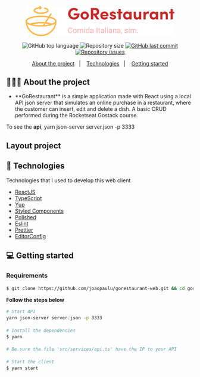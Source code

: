 <p  align="center">
	<img src=".github/logo.svg" width="400px" />
</p>

<p align="center">
  <img alt="GitHub top language" src="https://img.shields.io/github/languages/top/joaopaulu/gorestaurant-web">

  <img alt="Repository size" src="https://img.shields.io/github/repo-size/joaopaulu/gorestaurant-web">

  <a href="https://github.com/joaopaulu/gorestaurant-web/commits/master">
    <img alt="GitHub last commit" src="https://img.shields.io/github/last-commit/joaopaulu/gorestaurant-web">
  </a>

  <a href="https://github.com/joaopaulu/readme-template/issues">
    <img alt="Repository issues" src="https://img.shields.io/github/issues/joaopaulu/gorestaurant-web">
  </a>

</p>

<p align="center">
  <a href="#-about-the-project">About the project</a>&nbsp;&nbsp;&nbsp;|&nbsp;&nbsp;&nbsp;
  <a href="#-technologies">Technologies</a>&nbsp;&nbsp;&nbsp;|&nbsp;&nbsp;&nbsp;
  <a href="#-getting-started">Getting started</a>
</p>

## 👨🏻‍💻 About the project

- <p>
  **GoRestaurant** is a simple application made with React using a local API json server that simulates an online purchase in a restaurant, where the customer can insert, edit and delete a dish. A basic CRUD performed during the Rocketseat Gostack course.
  </p>

To see the **api**, yarn json-server server.json -p 3333 </br>

## Layout project

## 🚀 Technologies

Technologies that I used to develop this web client

- [ReactJS](https://reactjs.org/)
- [TypeScript](https://www.typescriptlang.org/)
- [Yup](https://github.com/jquense/yup)
- [Styled Components](https://styled-components.com/)
- [Polished](https://github.com/styled-components/polished)
- [Eslint](https://eslint.org/)
- [Prettier](https://prettier.io/)
- [EditorConfig](https://editorconfig.org/)

## 💻 Getting started

### Requirements

```bash
$ git clone https://github.com/joaopaulu/gorestaurant-web.git && cd gorestaurant-web
```

**Follow the steps below**

```bash
# Start API
yarn json-server server.json -p 3333

# Install the dependencies
$ yarn

# Be sure the file 'src/services/api.ts' have the IP to your API

# Start the client
$ yarn start
```
